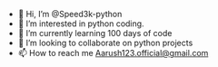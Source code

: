 - 👋 Hi, I’m @Speed3k-python
- 👀 I’m interested in python coding.
- 🌱 I’m currently learning 100 days of code
- 💞️ I’m looking to collaborate on python projects
- 📫 How to reach me Aarush123.official@gmail.com

<!---
Speed3k-python/Speed3k-python is a ✨ special ✨ repository because its `README.md` (this file) appears on your GitHub profile.
You can click the Preview link to take a look at your changes.
--->
